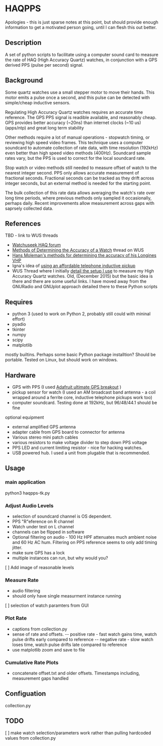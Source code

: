 # HAQPPS

Apologies - this is just sparse notes at this point, but should provide enough information to get a motivated person going, until I can flesh this out better.

## Description

A set of python scripts to facilitate using a computer sound card to measure the rate of HAQ (High Accuracy Quartz) watches, in conjunction with a GPS derived PPS (pulse per second) signal.

## Background

Some quartz watches use a small stepper motor to move their hands. This motor emits a pulse once a second, and this pulse can be detected with simple/cheap inductive sensors.

Regulating High Accuracy Quartz watches requires an accurate time reference. The GPS PPS signal is readible available, and reasonably cheap. GPS provides better accuracy (~20ns) than internet clocks (~10 us)(apps/ntp) and great long term stability

Other methods require a lot of manual operations - stopwatch timing, or reviewing high speed video frames.  This technique uses a computer soundcard to automate collection of rate data, with time resolution (192kHz) even better than high speed video methods (400Hz). Soundcard sample rates vary, but the PPS is used to correct for the local soundcard rate.

 Stop watch or video methods still needed to measure offset of watch to the nearest integer second. PPS only allows accurate measurement of fractional seconds. Fractional seconds can be tracked as they drift across integer seconds, but an external method is needed for the starting point.

  The bulk collection of this rate data allows averaging the watch's rate over long time periods, where previous methods only sampled it occasionally, perhaps daily. Recent improvements allow measurement across gaps with saprsely collected data.

## References

TBD - link to WUS threads

- [Watchuseek HAQ forum](http://forums.watchuseek.com/f9)
- [Methods of Determining the Accuracy of a Watch](http://forums.watchuseek.com/f9/methods-determining-accuracy-watch-382752.html)  thread on WUS
- [Hans Moleman's methods for determining the accuracy of his Longines VHP](http://forums.watchuseek.com/f9/just-data-molemans-hunt-milliseconds-168460.html)
- Igna's idea of [using an affordable telephone inductive pickup](http://forums.watchuseek.com/f9/methods-determining-accuracy-watch-382752-4.html#post13295914)
- WUS Thread where I initially [detail the setup I use](http://forums.watchuseek.com/f9/development-low-cost-high-accuracy-haq-rate-measurement-systen-2685921.html)  to measure my High Accuracy Quartz watches. Old, (December 2015) but the basic idea is there and there are some useful links.  I have moved away from the GNURadio and GNUplot approach detailed there to these Python scripts

## Requires

- python 3 (used to work on Python 2, probably still could with mininal effort)
- pyadio
- tkinter
- numpy
- scipy
- matplotlib

mostly builtins. Perhaps some basic Python package installtion? Should be portable. Tested on Linux, but should work on windows.

## Hardware

- GPS with PPS (I used [Adafruit ultimate GPS breakout](https://www.adafruit.com/products/746) )
- pickup sensor for watch (I used an AM broadcast band antenna - a coil wrapped around a ferrite core, inductive telephone pickups work too)
- computer soundcard. Testing done at 192kHz, but 96/48/44.1 should be fine

optional equipment

- external amplified GPS antenna
- adapter cable from GPS board to connector for antenna
- Various stereo mini patch cables
- various resistors to make voltage divider to step down PPS voltage
- PPS LED and current limiting resistor - nice for hacking watches.
- USB powered hub. I used a unit from plugable that is recommended.
    
## Usage

### main application

python3 haqpps-tk.py

### Adjust Audio Levels

- selection of soundcard channel is OS dependent.
- PPS "R"eference on R channel
- Watch under test on L channel
- channels can be flipped in software
- Optional filtering on audio - 100 Hz HPF attenuates much ambient noise and 60 Hz AC hum.  Filtering on PPS reference seems to only add timing jitter.
- make sure GPS has a lock
- multiple instances can run, but why would you?


[ ]  Add image of reasonable levels

### Measure Rate

- audio filtering
- should only have single measurment instance running

[ ]  selection of watch paramters from GUI

### Plot Rate

- captions from collection.py
- sense of rate and offsets.
-- positive rate - fast watch gains time, watch pulse drifts early compared to reference
-- negative rate - slow watch loses time, watch pulse drifts late compared to reference
- use matplotlib zoom and save to file

### Cumulative Rate Plots

- concatenate offset.txt and older offsets.  Timestamps including, measurement gaps handled

## Configuation

collection.py

## TODO

[ ] make watch selection/parameters work rather than pulling hardcoded values from collection.py
